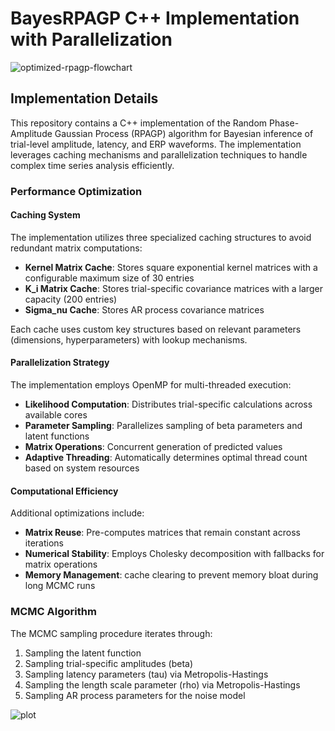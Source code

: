 # BayesRPAGP C++ Implementation with Parallelization

![optimized-rpagp-flowchart](https://github.com/user-attachments/assets/92f64c4c-4c2b-44ee-8961-a009d4940964)

## Implementation Details

This repository contains a  C++ implementation of the Random Phase-Amplitude Gaussian Process (RPAGP) algorithm for Bayesian inference of trial-level amplitude, latency, and ERP waveforms. The implementation leverages caching mechanisms and parallelization techniques to handle complex time series analysis efficiently.

### Performance Optimization

#### Caching System
The implementation utilizes three specialized caching structures to avoid redundant matrix computations:

- **Kernel Matrix Cache**: Stores square exponential kernel matrices with a configurable maximum size of 30 entries
- **K_i Matrix Cache**: Stores trial-specific covariance matrices with a larger capacity (200 entries)
- **Sigma_nu Cache**: Stores AR process covariance matrices

Each cache uses custom key structures based on relevant parameters (dimensions, hyperparameters) with  lookup mechanisms.

#### Parallelization Strategy
The implementation employs OpenMP for multi-threaded execution:

- **Likelihood Computation**: Distributes trial-specific calculations across available cores
- **Parameter Sampling**: Parallelizes sampling of beta parameters and latent functions
- **Matrix Operations**: Concurrent generation of predicted values 
- **Adaptive Threading**: Automatically determines optimal thread count based on system resources

#### Computational Efficiency
Additional optimizations include:

- **Matrix Reuse**: Pre-computes matrices that remain constant across iterations
- **Numerical Stability**: Employs Cholesky decomposition with fallbacks for matrix operations
- **Memory Management**: cache clearing to prevent memory bloat during long MCMC runs

### MCMC Algorithm
The MCMC sampling procedure iterates through:

1. Sampling the latent function 
2. Sampling trial-specific amplitudes (beta)
3. Sampling latency parameters (tau) via Metropolis-Hastings
4. Sampling the length scale parameter (rho) via Metropolis-Hastings
5. Sampling AR process parameters for the noise model


![plot](https://github.com/user-attachments/assets/c1cbd19b-b871-4419-b76f-7e64949f2a6b)

